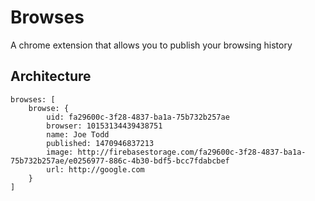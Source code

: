 # Browses

A chrome extension that allows you to publish your browsing history

## Architecture

```
browses: [
    browse: {
        uid: fa29600c-3f28-4837-ba1a-75b732b257ae
        browser: 10153134439438751
        name: Joe Todd
        published: 1470946837213
        image: http://firebasestorage.com/fa29600c-3f28-4837-ba1a-75b732b257ae/e0256977-886c-4b30-bdf5-bcc7fdabcbef
        url: http://google.com
    }
]

```
